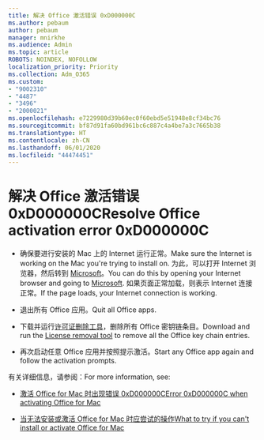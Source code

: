 ```yaml
---
title: 解决 Office 激活错误 0xD000000C
ms.author: pebaum
author: pebaum
manager: mnirkhe
ms.audience: Admin
ms.topic: article
ROBOTS: NOINDEX, NOFOLLOW
localization_priority: Priority
ms.collection: Adm_O365
ms.custom:
- "9002310"
- "4487"
- "3496"
- "2000021"
ms.openlocfilehash: e7229980d39b60ec0f60ebd5e51948e8cf34bc76
ms.sourcegitcommit: bf87d91fa60bd961bc6c887c4a4be7a3c7665b38
ms.translationtype: HT
ms.contentlocale: zh-CN
ms.lasthandoff: 06/01/2020
ms.locfileid: "44474451"
---
```

# <a name="resolve-office-activation-error-0xd000000c"></a><span data-ttu-id="98778-102">解决 Office 激活错误 0xD000000C</span><span class="sxs-lookup"><span data-stu-id="98778-102">Resolve Office activation error 0xD000000C</span></span>

- <span data-ttu-id="98778-103">确保要进行安装的 Mac 上的 Internet 运行正常。</span><span class="sxs-lookup"><span data-stu-id="98778-103">Make sure the Internet is working on the Mac you're trying to install on.</span></span> <span data-ttu-id="98778-104">为此，可以打开 Internet 浏览器，然后转到 [Microsoft](https://www.microsoft.com)。</span><span class="sxs-lookup"><span data-stu-id="98778-104">You can do this by opening your Internet browser and going to [Microsoft](https://www.microsoft.com).</span></span> <span data-ttu-id="98778-105">如果页面正常加载，则表示 Internet 连接正常。</span><span class="sxs-lookup"><span data-stu-id="98778-105">If the page loads, your Internet connection is working.</span></span>

- <span data-ttu-id="98778-106">退出所有 Office 应用。</span><span class="sxs-lookup"><span data-stu-id="98778-106">Quit all Office apps.</span></span>

- <span data-ttu-id="98778-107">下载并运行[许可证删除工具](https://go.microsoft.com/fwlink/?linkid=849815)，删除所有 Office 密钥链条目。</span><span class="sxs-lookup"><span data-stu-id="98778-107">Download and run the [License removal tool](https://go.microsoft.com/fwlink/?linkid=849815) to remove all the Office key chain entries.</span></span>

- <span data-ttu-id="98778-108">再次启动任意 Office 应用并按照提示激活。</span><span class="sxs-lookup"><span data-stu-id="98778-108">Start any Office app again and follow the activation prompts.</span></span>

<span data-ttu-id="98778-109">有关详细信息，请参阅：</span><span class="sxs-lookup"><span data-stu-id="98778-109">For more information, see:</span></span>

- [<span data-ttu-id="98778-110">激活 Office for Mac 时出现错误 0xD000000C</span><span class="sxs-lookup"><span data-stu-id="98778-110">Error 0xD000000C when activating Office for Mac</span></span>](https://support.office.com/article/error-0xd000000c-when-activating-office-for-mac-da865931-4658-4829-ba2d-8133390c6d25)

- [<span data-ttu-id="98778-111">当无法安装或激活 Office for Mac 时应尝试的操作</span><span class="sxs-lookup"><span data-stu-id="98778-111">What to try if you can't install or activate Office for Mac</span></span>](https://support.office.com/article/what-to-try-if-you-can-t-install-or-activate-office-for-mac-5efba2b4-b1e6-4e5f-bf3c-6ab945d03dea)
